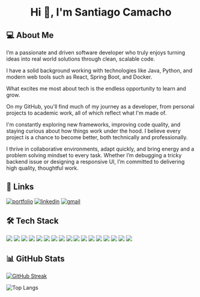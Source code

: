 <h1 align="center">Hi 👋, I'm Santiago Camacho</h1>

## 💻 About Me

I’m a passionate and driven software developer who truly enjoys turning ideas into real world solutions through clean, scalable code.

I have a solid background working with technologies like Java, Python, and modern web tools such as React, Spring Boot, and Docker.

What excites me most about tech is the endless opportunity to learn and grow.

On my GitHub, you'll find much of my journey as a developer, from personal projects to academic work, all of which reflect what I'm made of.

I'm constantly exploring new frameworks, improving code quality, and staying curious about how things work under the hood. I believe every project is a chance to become better, both technically and professionally.

I thrive in collaborative environments, adapt quickly, and bring energy and a problem solving mindset to every task. Whether I’m debugging a tricky backend issue or designing a responsive UI, I’m committed to delivering high quality, thoughtful work.


## 🔗 Links

[![portfolio](https://img.shields.io/badge/Portfolio-000?style=for-the-badge&logo=google-chrome&logoColor=white)](https://santcamacho2002.github.io/Santiago-Portfolio)
[![linkedin](https://img.shields.io/badge/LinkedIn-0A66C2?style=for-the-badge&logo=linkedin&logoColor=white)](https://www.linkedin.com/in/santiago-camacho-villegas-a9a6a6349)
[![gmail](https://img.shields.io/badge/Gmail-D14836?style=for-the-badge&logo=gmail&logoColor=white)](mailto:santcamacho2002@gmail.com)


## 🛠️ Tech Stack
<p align="left">
  <img src="https://img.shields.io/badge/Java-ED8B00?style=flat&logo=openjdk&logoColor=white" />
  <img src="https://img.shields.io/badge/Python-3776AB?style=flat&logo=python&logoColor=white" />
  <img src="https://img.shields.io/badge/C++-00599C?style=flat&logo=c%2B%2B&logoColor=white" />
  <img src="https://img.shields.io/badge/Dart-0175C2?style=flat&logo=dart&logoColor=white" />
  <img src="https://img.shields.io/badge/JavaScript-F7DF1E?style=flat&logo=javascript&logoColor=black" />
  <img src="https://img.shields.io/badge/Spring_Boot-6DB33F?style=flat&logo=spring-boot&logoColor=white" />
  <img src="https://img.shields.io/badge/Node.js-339933?style=flat&logo=node.js&logoColor=white" />
  <img src="https://img.shields.io/badge/React-20232A?style=flat&logo=react&logoColor=61DAFB" />
  <img src="https://img.shields.io/badge/Flutter-02569B?style=flat&logo=flutter&logoColor=white" />
  <img src="https://img.shields.io/badge/Vite-646CFF?style=flat&logo=vite&logoColor=white" />
  <img src="https://img.shields.io/badge/Tailwind_CSS-38B2AC?style=flat&logo=tailwind-css&logoColor=white" />
  <img src="https://img.shields.io/badge/MySQL-00000F?style=flat&logo=mysql&logoColor=white" />
  <img src="https://img.shields.io/badge/PostgreSQL-316192?style=flat&logo=postgresql&logoColor=white" />
  <img src="https://img.shields.io/badge/MongoDB-47A248?style=flat&logo=mongodb&logoColor=white" />
  <img src="https://img.shields.io/badge/Docker-2496ED?style=flat&logo=docker&logoColor=white" />
  <img src="https://img.shields.io/badge/Git-F05032?style=flat&logo=git&logoColor=white" />
  <img src="https://img.shields.io/badge/Linux-FCC624?style=flat&logo=linux&logoColor=black" />
</p>

## 📊 GitHub Stats

[![GitHub Streak](https://github-readme-streak-stats.herokuapp.com?user=santcamacho2002&theme=onedark-duo)](https://git.io/streak-stats)  

![Top Langs](https://github-readme-stats.vercel.app/api/top-langs/?username=santcamacho2002&layout=compact&theme=onedark)

